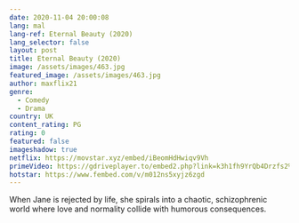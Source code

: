 ```yaml
---
date: 2020-11-04 20:00:08
lang: mal
lang-ref: Eternal Beauty (2020)
lang_selector: false
layout: post
title: Eternal Beauty (2020)
image: /assets/images/463.jpg
featured_image: /assets/images/463.jpg
author: maxflix21
genre:
  - Comedy
  - Drama
country: UK
content_rating: PG
rating: 0
featured: false
imageshadow: true
netflix: https://movstar.xyz/embed/iBeomHdHwiqv9Vh
primeVideo: https://gdriveplayer.to/embed2.php?link=k3h1fh9YrQb4Drzfs2%252Bkxgvgbyasa2F%252BGZicX2McADga8%252BedhYBtTa8XZYP0cnxFzdNIw0UAGU%252BKNqkymTepbN8ga%252BHzmsU5UQrA3kDVpL17Xwv8UcMucAlo7PX2Mh3t129%252B3wY4aUwO2nIW32FrFzxAlKTL9AL%252BI3xzvtwDS%252B3Tfw4e91hGuGNj0MOzE%252B1xdgEjnYAwiELps02yvX6Rcddh8CJ0VSLHz5uMfRRc7ju5dF3hBdpuwLx%252Bxz5C7XTr7Zy0ufDgFyYBPGrpPfli9e
hotstar: https://www.fembed.com/v/m012ns5xyjz6zgd
---
```

When Jane is rejected by life, she spirals into a chaotic, schizophrenic world where love and normality collide with humorous consequences.